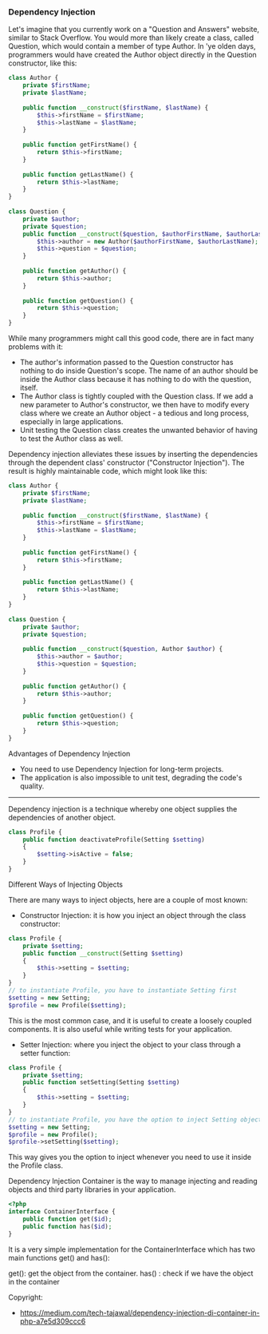 ### Dependency Injection

Let's imagine that you currently work on a "Question and Answers" website, similar to Stack Overflow. You would more than likely create a class, called Question, which would contain a member of type Author. In 'ye olden days, programmers would have created the Author object directly in the Question constructor, like this:
```php
class Author {
    private $firstName;
    private $lastName;
 
    public function __construct($firstName, $lastName) {
        $this->firstName = $firstName;
        $this->lastName = $lastName;
    }
 
    public function getFirstName() {
        return $this->firstName;
    }
 
    public function getLastName() {
        return $this->lastName;
    }
}
 
class Question {
    private $author;
    private $question;
    public function __construct($question, $authorFirstName, $authorLastName) {
        $this->author = new Author($authorFirstName, $authorLastName);
        $this->question = $question;
    }
 
    public function getAuthor() {
        return $this->author;
    }
 
    public function getQuestion() {
        return $this->question;
    }
}
```

While many programmers might call this good code, there are in fact many problems with it:

- The author's information passed to the Question constructor has nothing to do inside Question's scope. The name of an author should be inside the Author class because it has nothing to do with the question, itself.
- The Author class is tightly coupled with the Question class. If we add a new parameter to Author's constructor, we then have to modify every class where we create an Author object - a tedious and long process, especially in large applications.
- Unit testing the Question class creates the unwanted behavior of having to test the Author class as well.

Dependency injection alleviates these issues by inserting the dependencies through the dependent class' constructor ("Constructor Injection"). The result is highly maintainable code, which might look like this:

```php
class Author {
    private $firstName;
    private $lastName;
     
    public function __construct($firstName, $lastName) {
        $this->firstName = $firstName;
        $this->lastName = $lastName;
    }
 
    public function getFirstName() {
        return $this->firstName;
    }
 
    public function getLastName() {
        return $this->lastName;
    }
}
 
class Question {
    private $author;
    private $question;
 
    public function __construct($question, Author $author) {
        $this->author = $author;
        $this->question = $question;
    }
 
    public function getAuthor() {
        return $this->author;
    }
 
    public function getQuestion() {
        return $this->question;
    }
}
```
Advantages of Dependency Injection

- You need to use Dependency Injection for long-term projects.
- The application is also impossible to unit test, degrading the code's quality.

----------------------------------------------------------------------------------

Dependency injection is a technique whereby one object supplies the dependencies of another object.

```php
class Profile {
    public function deactivateProfile(Setting $setting)
    {
        $setting->isActive = false;
    }
}
```
Different Ways of Injecting Objects

There are many ways to inject objects, here are a couple of most known:
- Constructor Injection: it is how you inject an object through the class constructor:
```php
class Profile {
    private $setting;
    public function __construct(Setting $setting)
    {
        $this->setting = $setting;
    }
}
// to instantiate Profile, you have to instantiate Setting first
$setting = new Setting;
$profile = new Profile($setting);
```
This is the most common case, and it is useful to create a loosely coupled components. It is also useful while writing tests for your application.

- Setter Injection: where you inject the object to your class through a setter function:

```php
class Profile {
    private $setting;
    public function setSetting(Setting $setting)
    {
        $this->setting = $setting;
    }
}
// to instantiate Profile, you have the option to inject Setting object
$setting = new Setting;
$profile = new Profile();
$profile->setSetting($setting);
```
This way gives you the option to inject whenever you need to use it inside the Profile class.

Dependency Injection Container is the way to manage injecting and reading objects and third party libraries in your application.

```php
<?php
interface ContainerInterface {
    public function get($id);
    public function has($id);
} 
```

It is a very simple implementation for the ContainerInterface which has two main functions get() and has():

get(): get the object from the container.
has() : check if we have the object in the container


Copyright: 
- https://medium.com/tech-tajawal/dependency-injection-di-container-in-php-a7e5d309ccc6